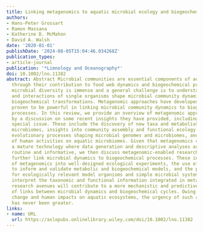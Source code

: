 ```yaml
---
title: Linking metagenomics to aquatic microbial ecology and biogeochemical cycles
authors:
- Hans‐Peter Grossart
- Ramon Massana
- Katherine D. McMahon
- David A. Walsh
date: '2020-01-01'
publishDate: '2024-08-05T15:04:46.034268Z'
publication_types:
- article-journal
publication: '*Limnology and Oceanography*'
doi: 10.1002/lno.11382
abstract: Abstract Microbial communities are essential components of aquatic ecosystems
  through their contribution to food web dynamics and biogeochemical processes. Aquatic
  microbial diversity is immense and a general challenge is to understand how metabolism
  and interactions of single organisms shape microbial community dynamics and ecosystem‐scale
  biogeochemical transformations. Metagenomic approaches have developed rapidly, and
  proven to be powerful in linking microbial community dynamics to biogeochemical
  processes. In this review, we provide an overview of metagenomic approaches, followed
  by a discussion on some recent insights they have provided, including those in this
  special issue. These include the discovery of new taxa and metabolisms in aquatic
  microbiomes, insights into community assembly and functional ecology as well as
  evolutionary processes shaping microbial genomes and microbiomes, and the influence
  of human activities on aquatic microbiomes. Given that metagenomics can now be considered
  a mature technology where data generation and descriptive analyses are relatively
  routine and informative, we then discuss metagenomic‐enabled research avenues to
  further link microbial dynamics to biogeochemical processes. These include the integration
  of metagenomics into well‐designed ecological experiments, the use of metagenomics
  to inform and validate metabolic and biogeochemical models, and the pressing need
  for ecologically relevant model organisms and simple microbial systems to better
  interpret the taxonomic and functional information integrated in metagenomes. These
  research avenues will contribute to a more mechanistic and predictive understanding
  of links between microbial dynamics and biogeochemical cycles. Owing to rapid climate
  change and human impacts on aquatic ecosystems, the urgency of such an understanding
  has never been greater.
links:
- name: URL
  url: https://aslopubs.onlinelibrary.wiley.com/doi/10.1002/lno.11382
---
```

